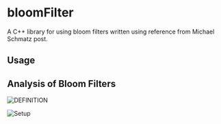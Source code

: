 # bloomFilter
A C++ library for using bloom filters written using reference from Michael Schmatz post.  

## Usage 

## Analysis of Bloom Filters

![DEFINITION](https://tinyurl.com/yb2m5zju)  

![Setup]()  
